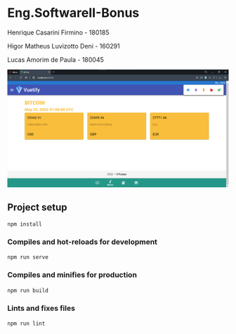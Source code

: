 # Eng.SoftwareII-Bonus

Henrique Casarini Firmino - 180185

Higor Matheus Luvizotto Deni - 160291

Lucas Amorim de Paula - 180045

![alt text](https://github.com/higordeni/Eng.SoftwareII-Bonus/blob/main/Image/tela01.png?raw=true)

## Project setup
```
npm install
```

### Compiles and hot-reloads for development
```
npm run serve
```

### Compiles and minifies for production
```
npm run build
```

### Lints and fixes files
```
npm run lint
```
